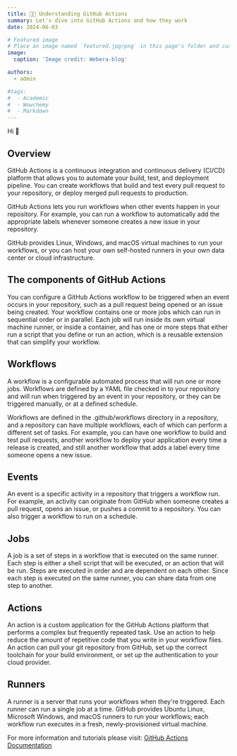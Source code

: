 ```yaml
---
title: 🧑‍💻️ Understanding GitHub Actions
summary: Let's dive into GitHub Actions and how they work
date: 2024-06-03

# Featured image
# Place an image named `featured.jpg/png` in this page's folder and customize its options here.
image:
  caption: 'Image credit: Webera-blog'

authors:
  - admin

#tags:
#  - Academic
#  - Wowchemy
#  - Markdown 
---
```


Hi 👋

## Overview

GitHub Actions is a continuous integration and continuous delivery (CI/CD) platform that allows you to automate your build, test, and deployment pipeline. You can create workflows that build and test every pull request to your repository, or deploy merged pull requests to production.

GitHub Actions lets you run workflows when other events happen in your repository. For example, you can run a workflow to automatically add the appropriate labels whenever someone creates a new issue in your repository.

GitHub provides Linux, Windows, and macOS virtual machines to run your workflows, or you can host your own self-hosted runners in your own data center or cloud infrastructure.

## The components of GitHub Actions

You can configure a GitHub Actions workflow to be triggered when an event occurs in your repository, such as a pull request being opened or an issue being created. Your workflow contains one or more jobs which can run in sequential order or in parallel. Each job will run inside its own virtual machine runner, or inside a container, and has one or more steps that either run a script that you define or run an action, which is a reusable extension that can simplify your workflow.

## Workflows

A workflow is a configurable automated process that will run one or more jobs. Workflows are defined by a YAML file checked in to your repository and will run when triggered by an event in your repository, or they can be triggered manually, or at a defined schedule.

Workflows are defined in the .github/workflows directory in a repository, and a repository can have multiple workflows, each of which can perform a different set of tasks. For example, you can have one workflow to build and test pull requests, another workflow to deploy your application every time a release is created, and still another workflow that adds a label every time someone opens a new issue.

## Events

An event is a specific activity in a repository that triggers a workflow run. For example, an activity can originate from GitHub when someone creates a pull request, opens an issue, or pushes a commit to a repository. You can also trigger a workflow to run on a schedule.

## Jobs

A job is a set of steps in a workflow that is executed on the same runner. Each step is either a shell script that will be executed, or an action that will be run. Steps are executed in order and are dependent on each other. Since each step is executed on the same runner, you can share data from one step to another. 


## Actions

An action is a custom application for the GitHub Actions platform that performs a complex but frequently repeated task. Use an action to help reduce the amount of repetitive code that you write in your workflow files. An action can pull your git repository from GitHub, set up the correct toolchain for your build environment, or set up the authentication to your cloud provider.

## Runners

A runner is a server that runs your workflows when they're triggered. Each runner can run a single job at a time. GitHub provides Ubuntu Linux, Microsoft Windows, and macOS runners to run your workflows; each workflow run executes in a fresh, newly-provisioned virtual machine.

For more information and tutorials please visit: [GitHub Actions Documentation](https://docs.github.com/en/actions)






